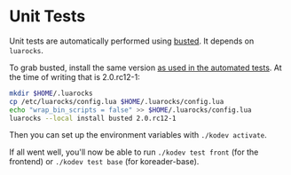 # Unit Tests

Unit tests are automatically performed using [busted](http://olivinelabs.com/busted/). It depends on `luarocks`.

To grab busted, install the same version [as used in the automated tests](https://github.com/koreader/koreader/blob/master/.ci/install.sh). At the time of writing that is 2.0.rc12-1:
```bash
mkdir $HOME/.luarocks
cp /etc/luarocks/config.lua $HOME/.luarocks/config.lua
echo "wrap_bin_scripts = false" >> $HOME/.luarocks/config.lua
luarocks --local install busted 2.0.rc12-1
```
Then you can set up the environment variables with `./kodev activate`.

If all went well, you'll now be able to run `./kodev test front` (for the frontend) or `./kodev test base` (for koreader-base).
